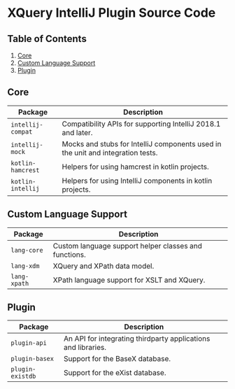 # XQuery IntelliJ Plugin Source Code

## Table of Contents
1. [Core](#core)
1. [Custom Language Support](#custom-language-support)
1. [Plugin](#plugin)

## Core
| Package           | Description |
|-------------------|-------------|
| `intellij-compat` | Compatibility APIs for supporting IntelliJ 2018.1 and later. |
| `intellij-mock`   | Mocks and stubs for IntelliJ components used in the unit and integration tests. |
| `kotlin-hamcrest` | Helpers for using hamcrest in kotlin projects. |
| `kotlin-intellij` | Helpers for using IntelliJ components in kotlin projects. |

## Custom Language Support
| Package           | Description |
|-------------------|-------------|
| `lang-core`       | Custom language support helper classes and functions. |
| `lang-xdm`        | XQuery and XPath data model. |
| `lang-xpath`      | XPath language support for XSLT and XQuery. |

## Plugin
| Package           | Description |
|-------------------|-------------|
| `plugin-api`      | An API for integrating thirdparty applications and libraries. |
| `plugin-basex`    | Support for the BaseX database. |
| `plugin-existdb`  | Support for the eXist database. |
